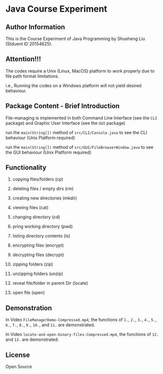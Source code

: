 # Java Course Experiment

## Author Information
This is the Course Experiment of Java Programming by Shueheng Liu (Stduent ID 20154625).

## Attention!!!
The codes require a Unix (Linux, MacOS) platform to work properly due to file path format limitations. 

i.e., Running the codes on a Windows platform will not yield desired behaviour. 

## Package Content - Brief Introduction
File-managing is implemented in both Command Line Interface (see the `CLI` package) and Graphic User Interface (see the `GUI` package)

run the `main(String[])` method of `src/CLI/Console.java` to see the CLI behaviour (Unix Platform required)

run the `main(String[])` method of `src/GUI/FileBrowserWindow.java` to see the GUI behaviour (Unix Platform required)

## Functionality
1. copying files/folders (cp) 

2. deleting files / empty dirs (rm)

3. creating new directories (mkdir)

4. viewing files (cat)

5. changing directory (cd)

6. pring working directory (pwd)

7. listing directory contents (ls)

8. encrypting files (encrypt)

9. decrypting files (decrypt)

10. zipping folders (zip)

11. unzipping folders (unzip)

12. reveal file/folder in parent Dir (locate)

13. open file (open)

## Demonstration
In Video `FileManagerDemo-Compressed.mp4`, the functions of `1.`, `2.`, `3.`, `4.`, `5.`, `6.`, `7.`, `8.`, `9.`, `10.`, and `11.` are demonstrated.

In Video `locate-and-open-binary-files-Compressed.mp4`, the functions of `12.` and `13.` are demonstrated.


## License
 Open Source
